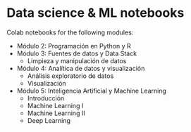 
# Data science & ML notebooks

Colab notebooks for the following modules:

* Módulo 2: Programación en Python y R
* Módulo 3: Fuentes de datos y Data Stack
  * Limpieza y manipulación de datos
* Módulo 4: Analítica de datos y visualización
  * Análisis exploratorio de datos
  * Visualización
* Módulo 5: Inteligencia Artificial y Machine Learning
  * Introducción
  * Machine Learning I
  * Machine Learning II
  * Deep Learning

  

